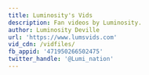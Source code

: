 ```yaml
---
title: Luminosity's Vids
description: Fan videos by Luminosity.
author: Luminosity Deville
url: 'https://www.lumsvids.com'
vid_cdn: /vidfiles/
fb_appid: '471950266502475'
twitter_handle: '@Lumi_nation'
---
```



